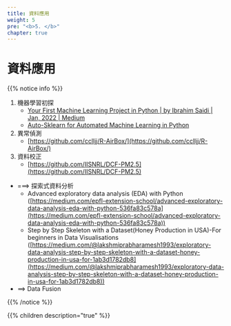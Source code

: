 ```yaml
---
title: 資料應用
weight: 5
pre: "<b>5. </b>"
chapter: true
---
```


# 資料應用

{{% notice info %}}

1. 機器學習初探
    - [Your First Machine Learning Project in Python | by Ibrahim Saidi | Jan, 2022 | Medium](https://ibrahimsaidi.com.au/your-first-machine-learning-project-in-python-e3b90170ae41)
    - [Auto-Sklearn for Automated Machine Learning in Python](https://machinelearningmastery.com/auto-sklearn-for-automated-machine-learning-in-python/)
2. 異常偵測
    - [https://github.com/cclljj/R-AirBox/](https://github.com/cclljj/R-AirBox/)
3. 資料校正
    - [https://github.com/IISNRL/DCF-PM2.5](https://github.com/IISNRL/DCF-PM2.5)
- ===> 探索式資料分析
    - Advanced exploratory data analysis (EDA) with Python ([https://medium.com/epfl-extension-school/advanced-exploratory-data-analysis-eda-with-python-536fa83c578a](https://medium.com/epfl-extension-school/advanced-exploratory-data-analysis-eda-with-python-536fa83c578a))
    - Step by Step Skeleton with a Dataset(Honey Production in USA)-For beginners in Data Visualisations ([https://medium.com/@lakshmiprabharamesh1993/exploratory-data-analysis-step-by-step-skeleton-with-a-dataset-honey-production-in-usa-for-1ab3d1782db8](https://medium.com/@lakshmiprabharamesh1993/exploratory-data-analysis-step-by-step-skeleton-with-a-dataset-honey-production-in-usa-for-1ab3d1782db8))
- ==> Data Fusion

{{% /notice %}}

{{% children description="true" %}}
